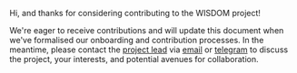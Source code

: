 Hi, and thanks for considering contributing to the WISDOM project! 

We're eager to receive contributions and will update this document when we've formalised our onboarding and contribution processes. In the meantime, please contact the [project lead](https://github.com/coopersmout) via [email](mailto:cooper@openheartmind.org) or [telegram](https://t.me/coopersmout) to discuss the project, your interests, and potential avenues for collaboration. 
